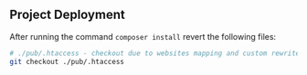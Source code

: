 ## Project Deployment ##

After running the command `composer install` revert the following files:

```bash
# ./pub/.htaccess - checkout due to websites mapping and custom rewrite rules
git checkout ./pub/.htaccess
```

